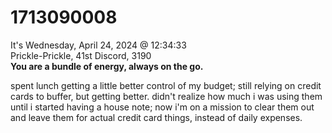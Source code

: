 # 1713090008
It's Wednesday, April 24, 2024 @ 12:34:33  
Prickle-Prickle, 41st Discord, 3190  
**You are a bundle of energy, always on the go.**

spent lunch getting a little better control of my budget; still relying on credit cards to buffer, but getting better.  didn't realize how much i was using them until i started having a house note; now i'm on a mission to clear them out and leave them for actual credit card things, instead of daily expenses.




